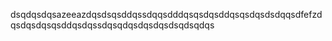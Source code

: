 dsqdqsdqsazeeazdqsdsqsddqssdqqsdddqsqsdqsddqsqsdqsdsdqqsdfefzdqsdqsdqsqsddqsdqssdqsqdqsdqsdqsdsqdsqdqs